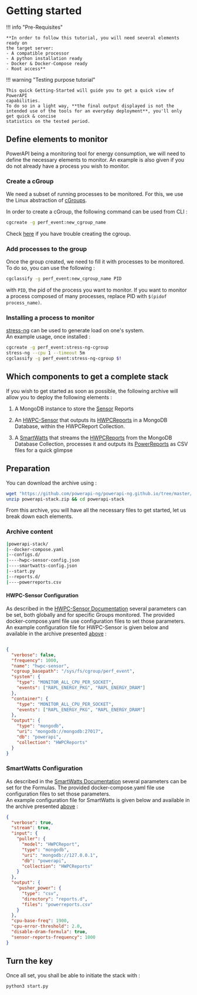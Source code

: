 # Getting started

!!! info "Pre-Requisites"
    
    **In order to follow this tutorial, you will need several elements ready on
    the target server:  
    - A compatible processor  
    - A python installation ready  
    - Docker & Docker-Compose ready  
    - Root access**

!!! warning "Testing purpose tutorial"
    
    This quick Getting-Started will guide you to get a quick view of PowerAPI 
    capabilities.  
    To do so in a light way, **the final output displayed is not the 
    intended use of the tools for an everyday deployment**, you'll only get quick & concise 
    statistics on the tested period.

## Define elements to monitor

PowerAPI being a monitoring tool for energy consumption, we will need to define 
the necessary elements to monitor. An example is also given if you do not already 
have a process you wish to monitor.  

### Create a cGroup

We need a subset of running processes to be monitored. For this, we use the 
Linux abstraction of [cGroups](https://www.redhat.com/sysadmin/cgroups-part-one).  

In order to create a cGroup, the following command can be used from CLI :  

```sh
cgcreate -g perf_event:new_cgroup_name
```

Check [here](./reference/cgroup/cgroup_v1_activation.md) if you have trouble 
creating the cgroup.  

### Add processes to the group

Once the group created, we need to fill it with processes to be monitored. 
To do so, you can use the following :  

```sh
cgclassify -g perf_event:new_cgroup_name PID
```

with `PID`, the pid of the process you want to monitor. If you want to monitor a
process composed of many processes, replace PID with `$(pidof process_name)`.

### Installing a process to monitor

[stress-ng](https://wiki.ubuntu.com/Kernel/Reference/stress-ng) can be used to 
generate load on one's system.  
An example usage, once installed :  

```sh  
cgcreate -g perf_event:stress-ng-cgroup
stress-ng --cpu 1 --timeout 5m
cgclassify -g perf_event:stress-ng-cgroup $!
```

## Which components to get a complete stack  

If you wish to get started as soon as possible, the following archive will allow you to deploy the following elements :  

1. A MongoDB instance to store the [Sensor](./reference/sensors/hwpc-sensor.md)
Reports

3. An [HWPC-Sensor](./reference/sensors/hwpc-sensor.md) that outputs its 
[HWPCReports](./reference/reports/report.md#HWPCReport) in a MongoDB Database, 
within the HWPCReport Collection.  

4. A [SmartWatts](./reference/formulas/smartwatts.md) that streams the 
[HWPCReports](./reference/reports/report.md#HWPCReport) from the MongoDB 
Database Collection, processes it and outputs its 
[PowerReports](./reference/reports/report.md#PowerReports) as CSV files for a 
quick glimpse 

## Preparation

You can download the archive using :   

```sh 
wget "https://github.com/powerapi-ng/powerapi-ng.github.io/tree/master/examples/powerapi-stack.zip"
unzip powerapi-stack.zip && cd powerapi-stack
```

From this archive, you will have all the necessary files to get started, let us break down each elements.  

### Archive content

```sh
|powerapi-stack/
|--docker-compose.yaml
|--configs.d/
|----hwpc-sensor-config.json
|----smartwatts-config.json
|--start.py
|--reports.d/
|----powerreports.csv
```

#### HWPC-Sensor Configuration

As described in the [HWPC-Sensor Documentation](./reference/sensors/hwpc-sensor.md#global-parameters) 
several parameters can be set, both globally and for specific Groups monitored. 
The provided docker-compose.yaml file use configuration files to set those parameters.  
An example configuration file for HWPC-Sensor is given below and available in the archive presented [above](./getting_started.md#preparation) :  

```json title="powerapi-stack/hwpc-sensor-config.json"

{
  "verbose": false,
  "frequency": 1000,
  "name": "hwpc-sensor",
  "cgroup_basepath": "/sys/fs/cgroup/perf_event",
  "system": {
    "type": "MONITOR_ALL_CPU_PER_SOCKET",
    "events": ["RAPL_ENERGY_PKG", "RAPL_ENERGY_DRAM"]
  },
  "container": {
    "type": "MONITOR_ALL_CPU_PER_SOCKET",
    "events": ["RAPL_ENERGY_PKG", "RAPL_ENERGY_DRAM"]
  },
  "output": {
    "type": "mongodb",
    "uri": "mongodb://mongodb:27017",
    "db": "powerapi",
    "collection": "HWPCReports"
  }
}
```

### SmartWatts Configuration

As described in the [SmartWatts Documentation](./reference/formulas/smartwatts.md#global-parameters) 
several parameters can be set for the Formulas. 
The provided docker-compose.yaml file use configuration files to set those parameters.  
An example configuration file for SmartWatts is given below and available in the archive presented [above](./getting_started.md#preparation) :  

```json title="powerapi-stack/smartwatts-config.json"
{
  "verbose": true,
  "stream": true,
  "input": {
    "puller": {
      "model": "HWPCReport",
      "type": "mongodb",
      "uri": "mongodb://127.0.0.1",
      "db": "powerapi",
      "collection": "HWPCReports"
    }
  },
  "output": {
    "pusher_power": {
      "type": "csv",
      "directory": "reports.d",
      "files": "powerreports.csv"
    }
  },
  "cpu-base-freq": 1900,
  "cpu-error-threshold": 2.0,
  "disable-dram-formula": true,
  "sensor-reports-frequency": 1000
}
```

## Turn the key 

Once all set, you shall be able to initiate the stack with :  

```sh
python3 start.py
```

